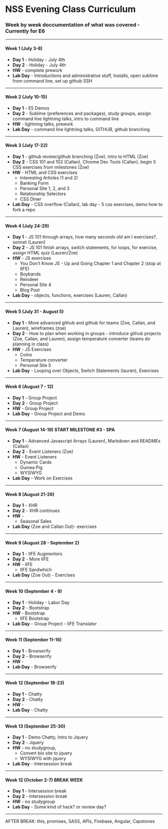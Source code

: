 # NSS Evening Class Curriculum


### Week by week doccumentation of what was covered - Currently for E6


***

#### Week 1 (July 3-8)
* **Day 1** - Holiday - July 4th 
* **Day 2** - Holiday - July 4th 
* **HW** - complete prework
* **Lab Day** - Introductions and administrative stuff, Installs, open sublime from command line, set up github SSH

***

#### Week 2 (July 10-15)
* **Day 1** - E5 Demos
* **Day 2** - Sublime (preferences and packages), study groups, assign command line lightning talks, intro to command line
* **HW** - lightning talks, prework
* **Lab Day** - command line lightning talks, GITHUB, github branching

***

#### Week 3 (July 17-22)
* **Day 1** - github review/github branching (Zoe), intro to HTML (Zoe)
* **Day 2** - CSS 101 and 102 (Callan), Chrome Dev Tools (Callan), begin 5 CSS exercises from milestones (Zoe)
* **HW** - HTML and CSS exercises
	* Interesting Articles (1 and 2)
	* Banking Form
	* Personal Site 1, 2, and 3
	* Relationship Selectors
	* CSS Diner
* **Lab Day** - CSS overflow (Callan), lab day - 5 css exercises, demo how to fork a repo

***

#### Week 4 (July 24-29)
* **Day 1** - JS 101 through arrays, how many seconds old am I exercises?, sonnet (Lauren)
* **Day 2** - JS 101 finish arrays, switch statements, for loops, for exercise, assign HTML quiz (Lauren/Zoe)
* **HW** - JS exercises
	* You Don't Know JS - Up and Going Chapter 1 and Chapter 2 (stop at IIFE)
	* Boybands
	* Reindeer
	* Personal Site 4
	* Blog Post
* **Lab Day** - objects, functions, exercises (Lauren, Callan)

***

#### Week 5 (July 31 - August 5)
* **Day 1** - More advanced github and github for teams (Zoe, Callan, and Lauren), wireframes (zoe)
* **Day 2** - How to plan when working in groups - introduce github projects (Zoe, Callan, and Lauren), assign temperature converter (teams do planning in class)
* **HW** - JS Exercises
	* Coins
	* Temperature converter
	* Personal Site 5
* **Lab Day** - Looping over Objects, Switch Statements (lauren), Exercises

***

#### Week 6 (August 7 - 12)
* **Day 1** - Group Project
* **Day 2** - Group Project
* **HW** - Group Project
* **Lab Day** - Group Project and Demo

***

#### Week 7 (August 14-19) START MILESTONE #3 - SPA
* **Day 1** - Advanced Javascript Arrays (Lauren), Markdown and READMEs (Callan)
* **Day 2** - Event Listeners (Zoe)
* **HW** - Event Listeners
	* Dynamic Cards
	* Guinea Pig
	* WYSIWYG
* **Lab Day** - Work on Exercises

***

#### Week 8 (August 21-26)
* **Day 1** - XHR
* **Day 2** - XHR continues
* **HW** - 
	* Seasonal Sales
* **Lab Day** (Zoe and Callan Out)- exercises

***

#### Week 9 (August 28 - September 2)
* **Day 1** - IIFE Augmentors
* **Day 2** - More IIFE
* **HW** - IIFE
	* IIFE Sandwhich
* **Lab Day** (Zoe Out) - Exercises

***

#### Week 10 (September 4 - 9)
* **Day 1** - Holiday - Labor Day
* **Day 2** - Bootstrap
* **HW** - Bootstrap
	* IIFE Bootstrap
* **Lab Day** - Group Project - IIFE Translator

***

#### Week 11 (September 11-16)
* **Day 1** - Browserify
* **Day 2** - Browserify
* **HW** - 
* **Lab Day** - Browserify

***

#### Week 12 (September 18-23)
* **Day 1** - Chatty
* **Day 2** - Chatty
* **HW** - 
* **Lab Day** - Chatty

***

#### Week 13 (September 25-30)
* **Day 1** - Demo Chatty, Intro to Jquery
* **Day 2** - Jquery
* **HW** - no studygroup, 
  * Convert bio site to jquery
  * WYSIWYG with jquery
* **Lab Day** - Intersession break

***

#### Week 12 (October 2-7) BREAK WEEK
* **Day 1** - Intersession break
* **Day 2** - Intersession break
* **HW** - no studygroup
* **Lab Day** - Some kind of hack?  or review day?

***


AFTER BREAK: this, promises, SASS, APIs, Firebase, Angular, Capstones